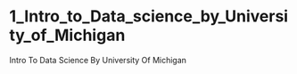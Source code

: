 # 1_Intro_to_Data_science_by_University_of_Michigan
Intro To Data Science By University Of Michigan
